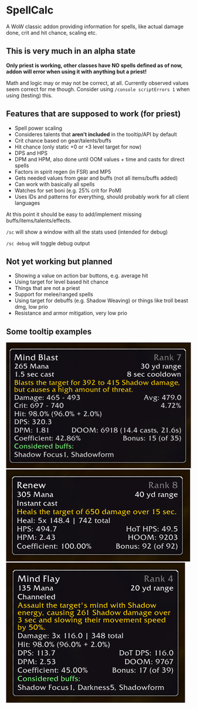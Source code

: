 # SpellCalc

A WoW classic addon providing information for spells, like actual damage done, crit and hit chance, scaling etc.

## This is very much in an alpha state

**Only priest is working, other classes have NO spells defined as of now, addon will error when using it with anything but a priest!**

Math and logic may or may not be correct, at all. Currently observed values seem correct for me though. Consider using `/console scriptErrors 1` when using (testing) this.

## Features that are supposed to work (for priest)

* Spell power scaling
* Consideres talents that **aren't included** in the tooltip/API by default
* Crit chance based on gear/talents/buffs
* Hit chance (only static +0 or +3 level target for now)
* DPS and HPS
* DPM and HPM, also done until OOM values + time and casts for direct spells
* Factors in spirit regen (in FSR) and MP5
* Gets needed values from gear and buffs (not all items/buffs added)
* Can work with basically all spells
* Watches for set boni (e.g. 25% crit for PoM)
* Uses IDs and patterns for everything, should probably work for all client languages

At this point it should be easy to add/implement missing buffs/items/talents/effects.

`/sc` will show a window with all the stats used (intended for debug)

`/sc debug` will toggle debug output

## Not yet working but planned
* Showing a value on action bar buttons, e.g. average hit
* Using target for level based hit chance
* Things that are not a priest
* Support for melee/ranged spells
* Using target for debuffs (e.g. Shadow Weaving) or things like troll beast dmg, low prio
* Resistance and armor mitigation, very low prio

## Some tooltip examples
![example](images/example1.png)
![example](images/example2.png)
![example](images/example3.png)